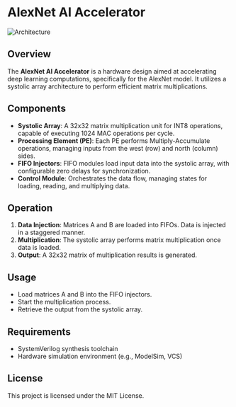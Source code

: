 # AlexNet AI Accelerator

![Architecture](architecture.png)

## Overview
The **AlexNet AI Accelerator** is a hardware design aimed at accelerating deep learning computations, specifically for the AlexNet model. It utilizes a systolic array architecture to perform efficient matrix multiplications.

## Components
- **Systolic Array**: A 32x32 matrix multiplication unit for INT8 operations, capable of executing 1024 MAC operations per cycle.
- **Processing Element (PE)**: Each PE performs Multiply-Accumulate operations, managing inputs from the west (row) and north (column) sides.
- **FIFO Injectors**: FIFO modules load input data into the systolic array, with configurable zero delays for synchronization.
- **Control Module**: Orchestrates the data flow, managing states for loading, reading, and multiplying data.

## Operation
1. **Data Injection**: Matrices A and B are loaded into FIFOs. Data is injected in a staggered manner.
2. **Multiplication**: The systolic array performs matrix multiplication once data is loaded.
3. **Output**: A 32x32 matrix of multiplication results is generated.

## Usage
- Load matrices A and B into the FIFO injectors.
- Start the multiplication process.
- Retrieve the output from the systolic array.

## Requirements
- SystemVerilog synthesis toolchain
- Hardware simulation environment (e.g., ModelSim, VCS)

## License
This project is licensed under the MIT License.
